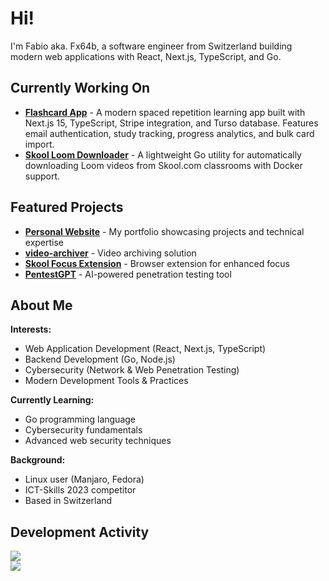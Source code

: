 # Hi!
I'm Fabio aka. Fx64b, a software engineer from Switzerland building modern web applications with React, Next.js, TypeScript, and Go.

## Currently Working On
- **[Flashcard App](https://github.com/Fx64b/learn)** - A modern spaced repetition learning app built with Next.js 15, TypeScript, Stripe integration, and Turso database. Features email authentication, study tracking, progress analytics, and bulk card import.
- **[Skool Loom Downloader](https://github.com/Fx64b/skool-loom-dl)** - A lightweight Go utility for automatically downloading Loom videos from Skool.com classrooms with Docker support.

## Featured Projects
- **[Personal Website](https://fx64b.dev)** - My portfolio showcasing projects and technical expertise
- **[video-archiver](https://github.com/Fx64b/video-archiver)** - Video archiving solution
- **[Skool Focus Extension](https://github.com/Fx64b/skool-focus-extension)** - Browser extension for enhanced focus
- **[PentestGPT](https://github.com/hackerai-tech/PentestGPT)** - AI-powered penetration testing tool

## About Me
**Interests:**
- Web Application Development (React, Next.js, TypeScript)
- Backend Development (Go, Node.js)
- Cybersecurity (Network & Web Penetration Testing)
- Modern Development Tools & Practices

**Currently Learning:**
- Go programming language
- Cybersecurity fundamentals
- Advanced web security techniques

**Background:**
- Linux user (Manjaro, Fedora)
- ICT-Skills 2023 competitor
- Based in Switzerland

## Development Activity

<div style="display: flex; flex-direction: row;">
  <img src="https://wakapi.dev/api/badge/Fx64b/Fx64b/interval:30_days?label=last%2030d" />
</div>

<img src="https://github-readme-stats.vercel.app/api/wakatime?username=Fx64b&api_domain=wakapi.dev&bg_color=1A202C&title_color=2F855A&icon_color=2F855A&text_color=ffffff&custom_title=Last%20Year&layout=compact" />